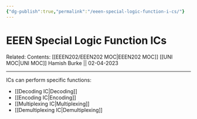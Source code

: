 ```yaml
---
{"dg-publish":true,"permalink":"/eeen-special-logic-function-i-cs/"}
---
```



# EEEN Special Logic Function ICs

Related: 
Contents: [[EEEN202/EEEN202 MOC\|EEEN202 MOC]]
[[UNI MOC\|UNI MOC]]
Hamish Burke || 02-04-2023
***

ICs can perform specific functions:
- [[Decoding IC\|Decoding]]
- [[Encoding IC\|Encoding]]
- [[Multiplexing IC\|Multiplexing]]
- [[Demultiplexing IC\|Demultiplexing]]


